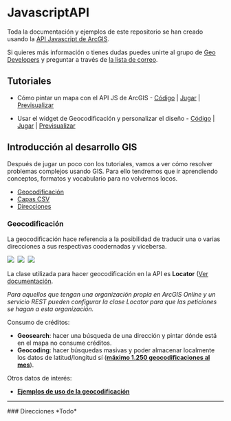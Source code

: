 JavascriptAPI
=============

Toda la documentación y ejemplos de este repositorio se han creado usando la [API Javascript de ArcGIS](https://developers.arcgis.com/javascript/).

Si quieres más información o tienes dudas puedes unirte al grupo de [Geo Developers](http://meetup.com/Geo-Developers/) y preguntar a través de [la lista de correo](http://www.meetup.com/Geo-Developers/messages/archive/).

Tutoriales
---------------

* Cómo pintar un mapa con el API JS de ArcGIS - 
[Código](http://bit.ly/Qn55l8) | 
[Jugar](http://bit.ly/P2B5Kl) | 
[Previsualizar](http://bit.ly/Qn55l8)

* Usar el widget de Geocodificación y personalizar el diseño - 
[Código](http://bit.ly/1hHmyk6) | 
[Jugar](http://bit.ly/1p6jFgS) | 
[Previsualizar](http://bit.ly/P2B5Kl)

Introducción al desarrollo GIS
---------------
Después de jugar un poco con los tutoriales, vamos a ver cómo resolver problemas complejos usando GIS. Para ello tendremos que ir aprendiendo conceptos, formatos y vocabulario para no volvernos locos.

* [Geocodificación](#geocodificacin)
* [Capas CSV](#capas-csv)
* [Direcciones](#direcciones)

### Geocodificación
La geocodificación hace referencia a la posibilidad de traducir una o varias direcciones a sus respectivas coodernadas y vicebersa.

<img src="https://raw.githubusercontent.com/esri-es/JavascriptAPI/master/img/geocodificacion.png" />&nbsp;
<img src="https://raw.githubusercontent.com/esri-es/JavascriptAPI/master/img/geocoding.png" />&nbsp;
<img src="https://raw.githubusercontent.com/esri-es/JavascriptAPI/master/img/locator_suffix.png" />

La clase utilizada para hacer geocodificación en la API es **Locator** ([Ver documentación](https://developers.arcgis.com/javascript/jsapi/locator-amd.html).

*Para aquellos que tengan una organización propia en ArcGIS Online y un servicio REST pueden configurar la clase Locator para que las peticiones se hagan a esta organización.*

Consumo de créditos:

* **Geosearch**: hacer una búsqueda de una dirección y pintar dónde está en el mapa no consume créditos.
* **Geocoding**: hacer búsquedas masivas y poder almacenar localmente los datos de latitud/longitud sí ([**máximo 1.250 geocodificaciones al mes**](https://developers.arcgis.com/en/credits/)).

Otros datos de interés:

* [**Ejemplos de uso de la geocodificación**](http://bit.ly/1eqqbKs)

<hr class="clear:both">
### Direcciones
*Todo*

